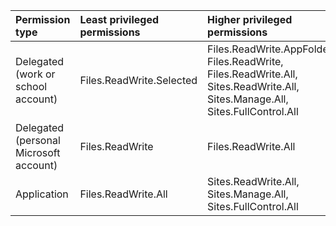 |Permission type|Least privileged permissions|Higher privileged permissions|
|:---|:---|:---|
|Delegated (work or school account)|Files.ReadWrite.Selected|Files.ReadWrite.AppFolder, Files.ReadWrite, Files.ReadWrite.All, Sites.ReadWrite.All, Sites.Manage.All, Sites.FullControl.All|
|Delegated (personal Microsoft account)|Files.ReadWrite|Files.ReadWrite.All|
|Application|Files.ReadWrite.All|Sites.ReadWrite.All, Sites.Manage.All, Sites.FullControl.All|
